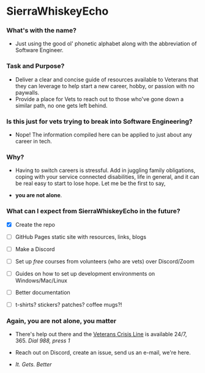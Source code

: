 # SierraWhiskeyEcho

### What's with the name?

- Just using the good ol' phonetic alphabet along with the abbreviation of Software Engineer. 

### Task and Purpose?

- Deliver a clear and concise guide of resources available to Veterans that they can leverage to help start a new career, hobby, or passion with no paywalls.
- Provide a place for Vets to reach out to those who've gone down a similar path, no one gets left behind.

### Is this just for vets trying to break into Software Engineering?

- Nope! The information compiled here can be applied to just about any career in tech.

### Why?

- Having to switch careers is stressful. Add in juggling family obligations, coping with your service connected disabilities, life in general, and it can be real easy to start to lose hope. Let me be the first to say, 

- **you are not alone**.

### What can I expect from SierraWhiskeyEcho in the future?
- [x] Create the repo
- [ ] GitHub Pages static site with resources, links, blogs
- [ ] Make a Discord
- [ ] Set up *free* courses from volunteers (who are vets) over Discord/Zoom
- [ ] Guides on how to set up development environments on Windows/Mac/Linux
- [ ] Better documentation
- [ ] t-shirts? stickers? patches? coffee mugs?!


### Again, you are not alone, you matter

- There's help out there and the [Veterans Crisis Line](https://www.veteranscrisisline.net/) is available 24/7, 365. *Dial 988, press 1*

- Reach out on Discord, create an issue, send us an e-mail, we're here.

- *It. Gets. Better*


